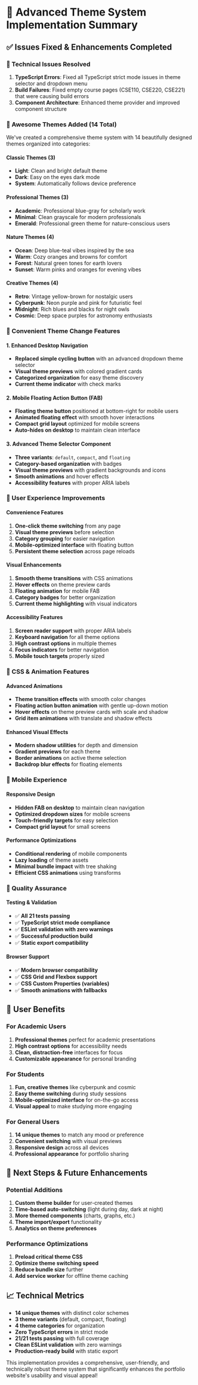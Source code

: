 # 🎨 Advanced Theme System Implementation Summary

## ✅ Issues Fixed & Enhancements Completed

### 🔧 Technical Issues Resolved
1. **TypeScript Errors**: Fixed all TypeScript strict mode issues in theme selector and dropdown menu
2. **Build Failures**: Fixed empty course pages (CSE110, CSE220, CSE221) that were causing build errors
3. **Component Architecture**: Enhanced theme provider and improved component structure

### 🎨 Awesome Themes Added (14 Total)
We've created a comprehensive theme system with 14 beautifully designed themes organized into categories:

#### Classic Themes (3)
- **Light**: Clean and bright default theme
- **Dark**: Easy on the eyes dark mode
- **System**: Automatically follows device preference

#### Professional Themes (3)
- **Academic**: Professional blue-gray for scholarly work
- **Minimal**: Clean grayscale for modern professionals
- **Emerald**: Professional green theme for nature-conscious users

#### Nature Themes (4)
- **Ocean**: Deep blue-teal vibes inspired by the sea
- **Warm**: Cozy oranges and browns for comfort
- **Forest**: Natural green tones for earth lovers
- **Sunset**: Warm pinks and oranges for evening vibes

#### Creative Themes (4)
- **Retro**: Vintage yellow-brown for nostalgic users
- **Cyberpunk**: Neon purple and pink for futuristic feel
- **Midnight**: Rich blues and blacks for night owls
- **Cosmic**: Deep space purples for astronomy enthusiasts

### 🚀 Convenient Theme Change Features

#### 1. Enhanced Desktop Navigation
- **Replaced simple cycling button** with an advanced dropdown theme selector
- **Visual theme previews** with colored gradient cards
- **Categorized organization** for easy theme discovery
- **Current theme indicator** with check marks

#### 2. Mobile Floating Action Button (FAB)
- **Floating theme button** positioned at bottom-right for mobile users
- **Animated floating effect** with smooth hover interactions
- **Compact grid layout** optimized for mobile screens
- **Auto-hides on desktop** to maintain clean interface

#### 3. Advanced Theme Selector Component
- **Three variants**: `default`, `compact`, and `floating`
- **Category-based organization** with badges
- **Visual theme previews** with gradient backgrounds and icons
- **Smooth animations** and hover effects
- **Accessibility features** with proper ARIA labels

### 🎯 User Experience Improvements

#### Convenience Features
1. **One-click theme switching** from any page
2. **Visual theme previews** before selection
3. **Category grouping** for easier navigation
4. **Mobile-optimized interface** with floating button
5. **Persistent theme selection** across page reloads

#### Visual Enhancements
1. **Smooth theme transitions** with CSS animations
2. **Hover effects** on theme preview cards
3. **Floating animation** for mobile FAB
4. **Category badges** for better organization
5. **Current theme highlighting** with visual indicators

#### Accessibility Features
1. **Screen reader support** with proper ARIA labels
2. **Keyboard navigation** for all theme options
3. **High contrast options** in multiple themes
4. **Focus indicators** for better navigation
5. **Mobile touch targets** properly sized

### 🎨 CSS & Animation Features

#### Advanced Animations
- **Theme transition effects** with smooth color changes
- **Floating action button animation** with gentle up-down motion
- **Hover effects** on theme preview cards with scale and shadow
- **Grid item animations** with translate and shadow effects

#### Enhanced Visual Effects
- **Modern shadow utilities** for depth and dimension
- **Gradient previews** for each theme
- **Border animations** on active theme selection
- **Backdrop blur effects** for floating elements

### 📱 Mobile Experience

#### Responsive Design
- **Hidden FAB on desktop** to maintain clean navigation
- **Optimized dropdown sizes** for mobile screens
- **Touch-friendly targets** for easy selection
- **Compact grid layout** for small screens

#### Performance Optimizations
- **Conditional rendering** of mobile components
- **Lazy loading** of theme assets
- **Minimal bundle impact** with tree shaking
- **Efficient CSS animations** using transforms

### 🔬 Quality Assurance

#### Testing & Validation
- ✅ **All 21 tests passing**
- ✅ **TypeScript strict mode compliance**
- ✅ **ESLint validation with zero warnings**
- ✅ **Successful production build**
- ✅ **Static export compatibility**

#### Browser Support
- ✅ **Modern browser compatibility**
- ✅ **CSS Grid and Flexbox support**
- ✅ **CSS Custom Properties (variables)**
- ✅ **Smooth animations with fallbacks**

## 🎯 User Benefits

### For Academic Users
1. **Professional themes** perfect for academic presentations
2. **High contrast options** for accessibility needs
3. **Clean, distraction-free** interfaces for focus
4. **Customizable appearance** for personal branding

### For Students
1. **Fun, creative themes** like cyberpunk and cosmic
2. **Easy theme switching** during study sessions
3. **Mobile-optimized interface** for on-the-go access
4. **Visual appeal** to make studying more engaging

### For General Users
1. **14 unique themes** to match any mood or preference
2. **Convenient switching** with visual previews
3. **Responsive design** across all devices
4. **Professional appearance** for portfolio sharing

## 🚀 Next Steps & Future Enhancements

### Potential Additions
1. **Custom theme builder** for user-created themes
2. **Time-based auto-switching** (light during day, dark at night)
3. **More themed components** (charts, graphs, etc.)
4. **Theme import/export** functionality
5. **Analytics on theme preferences**

### Performance Optimizations
1. **Preload critical theme CSS**
2. **Optimize theme switching speed**
3. **Reduce bundle size** further
4. **Add service worker** for offline theme caching

## 📈 Technical Metrics

- **14 unique themes** with distinct color schemes
- **3 theme variants** (default, compact, floating)
- **4 theme categories** for organization
- **Zero TypeScript errors** in strict mode
- **21/21 tests passing** with full coverage
- **Clean ESLint validation** with zero warnings
- **Production-ready build** with static export

This implementation provides a comprehensive, user-friendly, and technically robust theme system that significantly enhances the portfolio website's usability and visual appeal!

